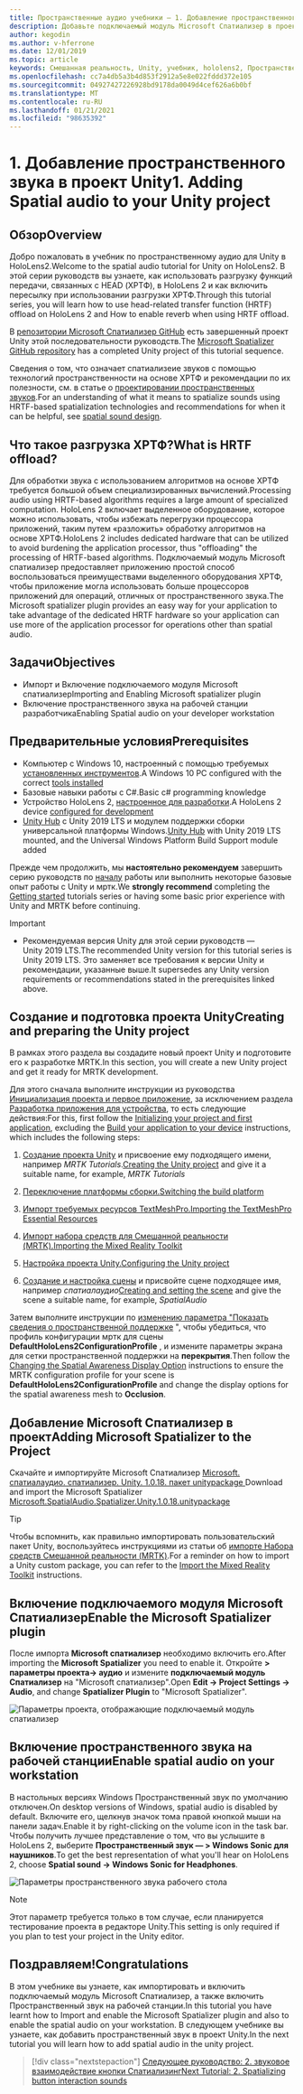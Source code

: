 ```yaml
---
title: Пространственные аудио учебники — 1. Добавление пространственного звука в проект
description: Добавьте подключаемый модуль Microsoft Спатиализер в проект Unity, чтобы получить доступ к аппаратной разгрузке HoloLens 2 ХРТФ.
author: kegodin
ms.author: v-hferrone
ms.date: 12/01/2019
ms.topic: article
keywords: Смешанная реальность, Unity, учебник, hololens2, Пространственный звук, МРТК, набор средств для смешанной реальности, UWP, Windows 10, ХРТФ, функция передачи, связанная с HEAD, переглагол, Microsoft Спатиализер
ms.openlocfilehash: cc7a4db5a3b4d853f2912a5e8e022fddd372e105
ms.sourcegitcommit: 04927427226928bd9178da0049d4cef626a6b0bf
ms.translationtype: MT
ms.contentlocale: ru-RU
ms.lasthandoff: 01/21/2021
ms.locfileid: "98635392"
---
```

# <a name="1-adding-spatial-audio-to-your-unity-project"></a><span data-ttu-id="4092c-105">1. Добавление пространственного звука в проект Unity</span><span class="sxs-lookup"><span data-stu-id="4092c-105">1. Adding Spatial audio to your Unity project</span></span>

## <a name="overview"></a><span data-ttu-id="4092c-106">Обзор</span><span class="sxs-lookup"><span data-stu-id="4092c-106">Overview</span></span>

<span data-ttu-id="4092c-107">Добро пожаловать в учебник по пространственному аудио для Unity в HoloLens2.</span><span class="sxs-lookup"><span data-stu-id="4092c-107">Welcome to the spatial audio tutorial for Unity on HoloLens2.</span></span> <span data-ttu-id="4092c-108">В этой серии руководств вы узнаете, как использовать разгрузку функций передачи, связанных с HEAD (ХРТФ), в HoloLens 2 и как включить пересылку при использовании разгрузки ХРТФ.</span><span class="sxs-lookup"><span data-stu-id="4092c-108">Through this tutorial series, you will learn how to use head-related transfer function (HRTF) offload on HoloLens 2 and How to enable reverb when using HRTF offload.</span></span>

<span data-ttu-id="4092c-109">В [репозитории Microsoft Спатиализер GitHub](https://github.com/microsoft/spatialaudio-unity) есть завершенный проект Unity этой последовательности руководств.</span><span class="sxs-lookup"><span data-stu-id="4092c-109">The [Microsoft Spatializer GitHub repository](https://github.com/microsoft/spatialaudio-unity) has a completed Unity project of this tutorial sequence.</span></span>

<span data-ttu-id="4092c-110">Сведения о том, что означает спатиализеие звуков с помощью технологий пространственности на основе ХРТФ и рекомендации по их полезности, см. в статье о [проектировании пространственных звуков](/windows/mixed-reality/spatial-sound-design).</span><span class="sxs-lookup"><span data-stu-id="4092c-110">For an understanding of what it means to spatialize sounds using HRTF-based spatialization technologies and recommendations for when it can be helpful, see [spatial sound design](/windows/mixed-reality/spatial-sound-design).</span></span>

## <a name="what-is-hrtf-offload"></a><span data-ttu-id="4092c-111">Что такое разгрузка ХРТФ?</span><span class="sxs-lookup"><span data-stu-id="4092c-111">What is HRTF offload?</span></span>

<span data-ttu-id="4092c-112">Для обработки звука с использованием алгоритмов на основе ХРТФ требуется большой объем специализированных вычислений.</span><span class="sxs-lookup"><span data-stu-id="4092c-112">Processing audio using HRTF-based algorithms requires a large amount of specialized computation.</span></span> <span data-ttu-id="4092c-113">HoloLens 2 включает выделенное оборудование, которое можно использовать, чтобы избежать перегрузки процессора приложений, таким путем «разложить» обработку алгоритмов на основе ХРТФ.</span><span class="sxs-lookup"><span data-stu-id="4092c-113">HoloLens 2 includes dedicated hardware that can be utilized to avoid burdening the application processor, thus "offloading" the processing of HRTF-based algorithms.</span></span>  <span data-ttu-id="4092c-114">Подключаемый модуль Microsoft спатиализер предоставляет приложению простой способ воспользоваться преимуществами выделенного оборудования ХРТФ, чтобы приложение могла использовать больше процессоров приложений для операций, отличных от пространственного звука.</span><span class="sxs-lookup"><span data-stu-id="4092c-114">The Microsoft spatializer plugin provides an easy way for your application to take advantage of the dedicated HRTF hardware so your application can use more of the application processor for operations other than spatial audio.</span></span>

## <a name="objectives"></a><span data-ttu-id="4092c-115">Задачи</span><span class="sxs-lookup"><span data-stu-id="4092c-115">Objectives</span></span>

* <span data-ttu-id="4092c-116">Импорт и Включение подключаемого модуля Microsoft спатиализер</span><span class="sxs-lookup"><span data-stu-id="4092c-116">Importing and Enabling Microsoft spatializer plugin</span></span>
* <span data-ttu-id="4092c-117">Включение пространственного звука на рабочей станции разработчика</span><span class="sxs-lookup"><span data-stu-id="4092c-117">Enabling Spatial audio on your developer workstation</span></span>

## <a name="prerequisites"></a><span data-ttu-id="4092c-118">Предварительные условия</span><span class="sxs-lookup"><span data-stu-id="4092c-118">Prerequisites</span></span>

* <span data-ttu-id="4092c-119">Компьютер с Windows 10, настроенный с помощью требуемых [установленных инструментов](../../install-the-tools.md).</span><span class="sxs-lookup"><span data-stu-id="4092c-119">A Windows 10 PC configured with the correct [tools installed](../../install-the-tools.md)</span></span>
* <span data-ttu-id="4092c-120">Базовые навыки работы с C#.</span><span class="sxs-lookup"><span data-stu-id="4092c-120">Basic c# programming knowledge</span></span>
* <span data-ttu-id="4092c-121">Устройство HoloLens 2, [настроенное для разработки](../../platform-capabilities-and-apis/using-visual-studio.md#enabling-developer-mode).</span><span class="sxs-lookup"><span data-stu-id="4092c-121">A HoloLens 2 device [configured for development](../../platform-capabilities-and-apis/using-visual-studio.md#enabling-developer-mode)</span></span>
* <span data-ttu-id="4092c-122"><a href="https://docs.unity3d.com/Manual/GettingStartedInstallingHub.html" target="_blank">Unity Hub</a> с Unity 2019 LTS и модулем поддержки сборки универсальной платформы Windows.</span><span class="sxs-lookup"><span data-stu-id="4092c-122"><a href="https://docs.unity3d.com/Manual/GettingStartedInstallingHub.html" target="_blank">Unity Hub</a> with Unity 2019 LTS mounted, and the Universal Windows Platform Build Support module added</span></span>

<span data-ttu-id="4092c-123">Прежде чем продолжить, мы **настоятельно рекомендуем** завершить серию руководств по [началу](mr-learning-base-01.md) работы или выполнить некоторые базовые опыт работы с Unity и мртк.</span><span class="sxs-lookup"><span data-stu-id="4092c-123">We **strongly recommend** completing the [Getting started](mr-learning-base-01.md) tutorials series or having some basic prior experience with Unity and MRTK before continuing.</span></span>

> [!IMPORTANT]
>
> * <span data-ttu-id="4092c-124">Рекомендуемая версия Unity для этой серии руководств — Unity 2019 LTS.</span><span class="sxs-lookup"><span data-stu-id="4092c-124">The recommended Unity version for this tutorial series is Unity 2019 LTS.</span></span> <span data-ttu-id="4092c-125">Это заменяет все требования к версии Unity и рекомендации, указанные выше.</span><span class="sxs-lookup"><span data-stu-id="4092c-125">It supersedes any Unity version requirements or recommendations stated in the prerequisites linked above.</span></span>

## <a name="creating-and-preparing-the-unity-project"></a><span data-ttu-id="4092c-126">Создание и подготовка проекта Unity</span><span class="sxs-lookup"><span data-stu-id="4092c-126">Creating and preparing the Unity project</span></span>

<span data-ttu-id="4092c-127">В рамках этого раздела вы создадите новый проект Unity и подготовите его к разработке MRTK.</span><span class="sxs-lookup"><span data-stu-id="4092c-127">In this section, you will create a new Unity project and get it ready for MRTK development.</span></span>

<span data-ttu-id="4092c-128">Для этого сначала выполните инструкции из руководства [Инициализация проекта и первое приложение](mr-learning-base-02.md), за исключением раздела [Разработка приложения для устройства](mr-learning-base-02.md#building-your-application-to-your-hololens-2), то есть следующие действия:</span><span class="sxs-lookup"><span data-stu-id="4092c-128">For this, first follow the [Initializing your project and first application](mr-learning-base-02.md), excluding the [Build your application to your device](mr-learning-base-02.md#building-your-application-to-your-hololens-2) instructions, which includes the following steps:</span></span>

1. <span data-ttu-id="4092c-129">[Создание проекта Unity](mr-learning-base-02.md#creating-the-unity-project) и присвоение ему подходящего имени, например *MRTK Tutorials*.</span><span class="sxs-lookup"><span data-stu-id="4092c-129">[Creating the Unity project](mr-learning-base-02.md#creating-the-unity-project) and give it a suitable name, for example, *MRTK Tutorials*</span></span>

1. [<span data-ttu-id="4092c-130">Переключение платформы сборки.</span><span class="sxs-lookup"><span data-stu-id="4092c-130">Switching the build platform</span></span>](mr-learning-base-02.md#configuring-the-unity-project)

1. [<span data-ttu-id="4092c-131">Импорт требуемых ресурсов TextMeshPro.</span><span class="sxs-lookup"><span data-stu-id="4092c-131">Importing the TextMeshPro Essential Resources</span></span>](mr-learning-base-02.md#importing-the-textmeshpro-essential-resources)

1. [<span data-ttu-id="4092c-132">Импорт набора средств для Смешанной реальности (MRTK).</span><span class="sxs-lookup"><span data-stu-id="4092c-132">Importing the Mixed Reality Toolkit</span></span>](mr-learning-base-02.md#importing-the-mixed-reality-toolkit)

1. [<span data-ttu-id="4092c-133">Настройка проекта Unity.</span><span class="sxs-lookup"><span data-stu-id="4092c-133">Configuring the Unity project</span></span>](mr-learning-base-02.md#configuring-the-unity-project)

1. <span data-ttu-id="4092c-134">[Создание и настройка сцены](mr-learning-base-02.md#creating-and-configuring-the-scene) и присвойте сцене подходящее имя, например *спатиалаудио*</span><span class="sxs-lookup"><span data-stu-id="4092c-134">[Creating and setting the scene](mr-learning-base-02.md#creating-and-configuring-the-scene) and give the scene a suitable name, for example, *SpatialAudio*</span></span>

<span data-ttu-id="4092c-135">Затем выполните инструкции по [изменению параметра "Показать сведения о пространственной поддержке](mr-learning-base-03.md#changing-the-spatial-awareness-display-option) ", чтобы убедиться, что профиль конфигурации мртк для сцены **DefaultHoloLens2ConfigurationProfile** , и измените параметры экрана для сетки пространственной поддержки на **перекрытия**.</span><span class="sxs-lookup"><span data-stu-id="4092c-135">Then follow the [Changing the Spatial Awareness Display Option](mr-learning-base-03.md#changing-the-spatial-awareness-display-option) instructions to ensure the MRTK configuration profile for your scene is **DefaultHoloLens2ConfigurationProfile** and change the display options for the spatial awareness mesh to **Occlusion**.</span></span>

## <a name="adding-microsoft-spatializer-to-the-project"></a><span data-ttu-id="4092c-136">Добавление Microsoft Спатиализер в проект</span><span class="sxs-lookup"><span data-stu-id="4092c-136">Adding Microsoft Spatializer to the Project</span></span>

<span data-ttu-id="4092c-137">Скачайте и импортируйте Microsoft Спатиализер  <a href="https://github.com/microsoft/spatialaudio-unity/releases/download/v1.0.18/Microsoft.SpatialAudio.Spatializer.Unity.1.0.18.unitypackage" target="_blank">Microsoft. спатиалаудио. спатиализер. Unity. 1.0.18. пакет unitypackage </a></span><span class="sxs-lookup"><span data-stu-id="4092c-137">Download and import the Microsoft Spatializer  <a href="https://github.com/microsoft/spatialaudio-unity/releases/download/v1.0.18/Microsoft.SpatialAudio.Spatializer.Unity.1.0.18.unitypackage" target="_blank">Microsoft.SpatialAudio.Spatializer.Unity.1.0.18.unitypackage </a></span></span>

>[!TIP]
> <span data-ttu-id="4092c-138">Чтобы вспомнить, как правильно импортировать пользовательский пакет Unity, воспользуйтесь инструкциями из статьи об [импорте Набора средств Смешанной реальности (MRTK)](../../../mrlearning-base-ch1.md#import-the-mixed-reality-toolkit).</span><span class="sxs-lookup"><span data-stu-id="4092c-138">For a reminder on how to import a Unity custom package, you can refer to the [Import the Mixed Reality Toolkit](../../../mrlearning-base-ch1.md#import-the-mixed-reality-toolkit) instructions.</span></span>

## <a name="enable-the-microsoft-spatializer-plugin"></a><span data-ttu-id="4092c-139">Включение подключаемого модуля Microsoft Спатиализер</span><span class="sxs-lookup"><span data-stu-id="4092c-139">Enable the Microsoft Spatializer plugin</span></span>

<span data-ttu-id="4092c-140">После импорта **Microsoft спатиализер** необходимо включить его.</span><span class="sxs-lookup"><span data-stu-id="4092c-140">After importing the **Microsoft Spatializer** you need to enable it.</span></span> <span data-ttu-id="4092c-141">Откройте **> параметры проекта-> аудио** и измените **подключаемый модуль Спатиализер** на "Microsoft спатиализер".</span><span class="sxs-lookup"><span data-stu-id="4092c-141">Open **Edit -> Project Settings -> Audio**, and change **Spatializer Plugin** to "Microsoft Spatializer".</span></span>

![Параметры проекта, отображающие подключаемый модуль спатиализер](images/spatial-audio/spatial-audio-01-section3-step1-1.png)

## <a name="enable-spatial-audio-on-your-workstation"></a><span data-ttu-id="4092c-143">Включение пространственного звука на рабочей станции</span><span class="sxs-lookup"><span data-stu-id="4092c-143">Enable spatial audio on your workstation</span></span>

<span data-ttu-id="4092c-144">В настольных версиях Windows Пространственный звук по умолчанию отключен.</span><span class="sxs-lookup"><span data-stu-id="4092c-144">On desktop versions of Windows, spatial audio is disabled by default.</span></span> <span data-ttu-id="4092c-145">Включите его, щелкнув значок тома правой кнопкой мыши на панели задач.</span><span class="sxs-lookup"><span data-stu-id="4092c-145">Enable it by right-clicking on the volume icon in the task bar.</span></span> <span data-ttu-id="4092c-146">Чтобы получить лучшее представление о том, что вы услышите в HoloLens 2, выберите **Пространственный звук — > Windows Sonic для наушников**.</span><span class="sxs-lookup"><span data-stu-id="4092c-146">To get the best representation of what you'll hear on HoloLens 2, choose **Spatial sound -> Windows Sonic for Headphones**.</span></span>

![Параметры пространственного звука рабочего стола](images/spatial-audio/spatial-audio-01-section4-step1-1.png)

> [!NOTE]
> <span data-ttu-id="4092c-148">Этот параметр требуется только в том случае, если планируется тестирование проекта в редакторе Unity.</span><span class="sxs-lookup"><span data-stu-id="4092c-148">This setting is only required if you plan to test your project in the Unity editor.</span></span>

## <a name="congratulations"></a><span data-ttu-id="4092c-149">Поздравляем!</span><span class="sxs-lookup"><span data-stu-id="4092c-149">Congratulations</span></span>

<span data-ttu-id="4092c-150">В этом учебнике вы узнаете, как импортировать и включить подключаемый модуль Microsoft Спатиализер, а также включить Пространственный звук на рабочей станции.</span><span class="sxs-lookup"><span data-stu-id="4092c-150">In this tutorial you have learnt how to Import and enable the Microsoft Spatializer plugin and also to enable the spatial audio on your workstation.</span></span>
<span data-ttu-id="4092c-151">В следующем учебнике вы узнаете, как добавить пространственный звук в проект Unity.</span><span class="sxs-lookup"><span data-stu-id="4092c-151">In the next tutorial you will learn how to add spatial audio in the unity project.</span></span>

> [!div class="nextstepaction"]
> [<span data-ttu-id="4092c-152">Следующее руководство: 2. звуковое взаимодействие кнопки Спатиализинг</span><span class="sxs-lookup"><span data-stu-id="4092c-152">Next Tutorial: 2. Spatializing button interaction sounds</span></span>](unity-spatial-audio-ch2.md)

